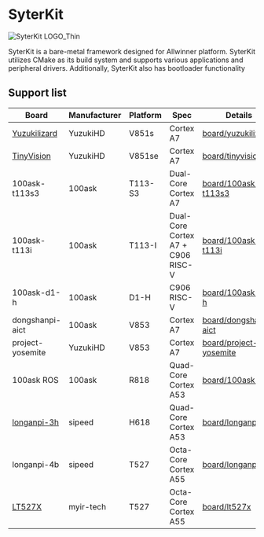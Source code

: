 # SyterKit

![SyterKit LOGO_Thin](https://github.com/YuzukiHD/SyterKit/assets/12003087/e6135860-1a6a-4cb4-b0f6-71af8eca1509)

SyterKit is a bare-metal framework designed for Allwinner platform. SyterKit utilizes CMake as its build system and supports various applications and peripheral drivers. Additionally, SyterKit also has bootloader functionality

## Support list

| Board                                                        | Manufacturer | Platform | Spec                              | Details                                        | Config                  |
| ------------------------------------------------------------ | ------------ | -------- | --------------------------------- | ---------------------------------------------- | ----------------------- |
| [Yuzukilizard](https://github.com/YuzukiHD/Yuzukilizard)     | YuzukiHD     | V851s    | Cortex A7                         | [board/yuzukilizard](board/yuzukilizard)       | `yuzukilizard.cmake`    |
| [TinyVision](https://github.com/YuzukiHD/TinyVision)         | YuzukiHD     | V851se   | Cortex A7                         | [board/tinyvision](board/tinyvision)           | `tinyvision.cmake`      |
| 100ask-t113s3                                                | 100ask       | T113-S3  | Dual-Core Cortex A7               | [board/100ask-t113s3](board/100ask-t113s3)     | `100ask-t113s3.cmake`   |
| 100ask-t113i                                                 | 100ask       | T113-I   | Dual-Core Cortex A7 + C906 RISC-V | [board/100ask-t113i](board/100ask-t113i)       | `100ask-t113i.cmake`    |
| 100ask-d1-h                                                  | 100ask       | D1-H     | C906 RISC-V                       | [board/100ask-d1-h](board/100ask-d1-h)         | `100ask-d1-h.cmake`     |
| dongshanpi-aict                                              | 100ask       | V853     | Cortex A7                         | [board/dongshanpi-aict](board/dongshanpi-aict) | `dongshanpi-aict.cmake` |
| project-yosemite                                             | YuzukiHD     | V853     | Cortex A7                         | [board/project-yosemite](board/project-yosemite) | `project-yosemite.cmake` |
| 100ask ROS                                                   | 100ask       | R818     | Quad-Core Cortex A53              | [board/100ask-ros](board/100ask-ros)           | `100ask-ros.cmake`      |
| [longanpi-3h](https://wiki.sipeed.com/hardware/zh/longan/H618/lpi3h/1_intro.html) | sipeed       | H618     | Quad-Core Cortex A53              | [board/longanpi-3h](board/longanpi-3h)         | `longanpi-3h.cmake`     |
| longanpi-4b                                                  | sipeed       | T527     | Octa-Core Cortex A55              | [board/longanpi-4b](board/longanpi-4b)         | `longanpi-4b.cmake`     |
| [LT527X](https://www.myir.cn/shows/134/70.html)              | myir-tech    | T527 | Octa-Core Cortex A55 | [board/lt527x](board/lt527x) | `lt527x.cmake` |

